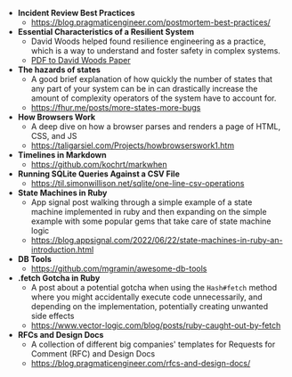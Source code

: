 - **Incident Review Best Practices**
  - https://blog.pragmaticengineer.com/postmortem-best-practices/
- **Essential Characteristics of a Resilient System**
  - David Woods helped found resilience engineering as a practice, which is a way to understand and foster safety in complex systems.
  - [PDF to David Woods Paper](https://www.researchgate.net/profile/David-Woods-19/publication/330116587_4_Essentials_of_resilience_revisited/links/5c2e448ba6fdccd6b58f871e/4-Essentials-of-resilience-revisited.pdf?origin=publication_detail)
- **The hazards of states**
  - A good brief explanation of how quickly the number of states that any part of your system can be in can drastically increase the amount of complexity operators of the system have to account for.
  - https://fhur.me/posts/more-states-more-bugs
- **How Browsers Work**
  - A deep dive on how a browser parses and renders a page of HTML, CSS, and JS
  - https://taligarsiel.com/Projects/howbrowserswork1.htm
- **Timelines in Markdown**
  - https://github.com/kochrt/markwhen
- **Running SQLite Queries Against a CSV File**
  - https://til.simonwillison.net/sqlite/one-line-csv-operations
- **State Machines in Ruby**
  - App signal post walking through a simple example of a state machine implemented in ruby and then expanding on the simple example with some popular gems that take care of state machine logic
  - https://blog.appsignal.com/2022/06/22/state-machines-in-ruby-an-introduction.html
- **DB Tools**
  - https://github.com/mgramin/awesome-db-tools
- **.fetch Gotcha in Ruby**
  - A post about a potential gotcha when using the `Hash#fetch` method where you might accidentally execute code unnecessarily, and depending on the implementation, potentially creating unwanted side effects
  - https://www.vector-logic.com/blog/posts/ruby-caught-out-by-fetch
- **RFCs and Design Docs**
  - A collection of different big companies' templates for Requests for Comment (RFC) and Design Docs
  - https://blog.pragmaticengineer.com/rfcs-and-design-docs/